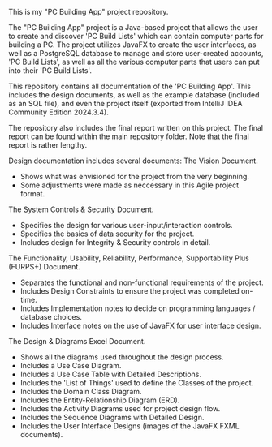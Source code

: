 This is my "PC Building App" project repository.

The "PC Building App" project is a Java-based project that allows the user to create and discover 'PC Build Lists' which can contain computer parts for building a PC.
The project utilizes JavaFX to create the user interfaces, as well as a PostgreSQL database to manage and store user-created accounts, 'PC Build Lists', as well as all the various computer parts that users can put into their 'PC Build Lists'.

This repository contains all documentation of the 'PC Building App'.
This includes the design documents, as well as the example database (included as an SQL file), and even the project itself (exported from IntelliJ IDEA Community Edition 2024.3.4).

The repository also includes the final report written on this project.
The final report can be found within the main repository folder.
Note that the final report is rather lengthy.

Design documentation includes several documents:
  The Vision Document.
  - Shows what was envisioned for the project from the very beginning.
  - Some adjustments were made as neccessary in this Agile project format.

  The System Controls & Security Document.
  - Specifies the design for various user-input/interaction controls.
  - Specifies the basics of data security for the project.
  - Includes design for Integrity & Security controls in detail.
  
  The Functionality, Usability, Reliability, Performance, Supportability Plus (FURPS+) Document.
  - Separates the functional and non-functional requirements of the project.
  - Includes Design Constraints to ensure the project was completed on-time.
  - Includes Implementation notes to decide on programming languages / database choices.
  - Includes Interface notes on the use of JavaFX for user interface design.

  The Design & Diagrams Excel Document.
  - Shows all the diagrams used throughout the design process.
  - Includes a Use Case Diagram.
  - Includes a Use Case Table with Detailed Descriptions.
  - Includes the 'List of Things' used to define the Classes of the project.
  - Includes the Domain Class Diagram.
  - Includes the Entity-Relationship Diagram (ERD).
  - Includes the Activity Diagrams used for project design flow.
  - Includes the Sequence Diagrams with Detailed Design.
  - Includes the User Interface Designs (images of the JavaFX FXML documents).
